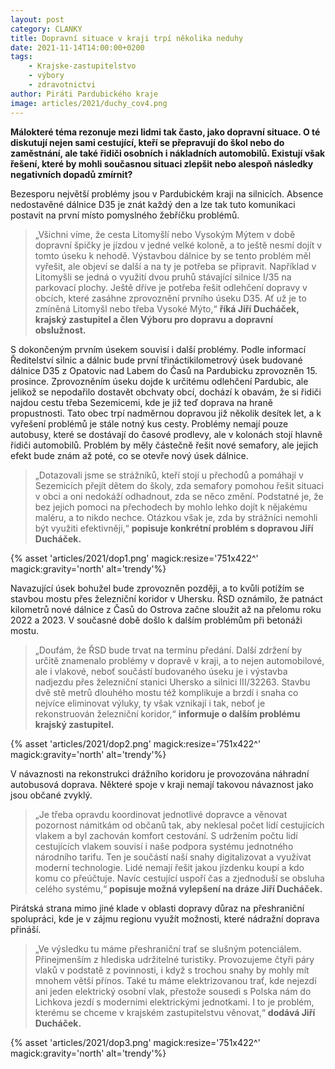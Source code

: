 ```yaml
---
layout: post
category: CLANKY
title: Dopravní situace v kraji trpí několika neduhy 
date: 2021-11-14T14:00:00+0200
tags: 
    - Krajske-zastupitelstvo
    - výbory
    - zdravotnictvi
author: Piráti Pardubického kraje
image: articles/2021/duchy_cov4.png
---
```


**Málokteré téma rezonuje mezi lidmi tak často, jako dopravní situace. O té diskutují nejen sami cestující, kteří se přepravují do škol nebo do zaměstnání, ale také řidiči osobních i nákladních automobilů. Existují však řešení, které by mohli současnou situaci zlepšit nebo alespoň následky negativních dopadů zmírnit?**

Bezesporu největší problémy jsou v Pardubickém kraji na silnicích. Absence nedostavěné dálnice D35 je znát každý den a lze tak tuto komunikaci postavit na první místo pomyslného žebříčku problémů. 
>„Všichni víme, že cesta Litomyšlí nebo Vysokým Mýtem v době dopravní špičky je jízdou v jedné velké koloně, a to ještě nesmí dojít v tomto úseku k nehodě. Výstavbou dálnice by se tento problém měl vyřešit, ale objeví se další a na ty je potřeba se připravit. Například v Litomyšli se jedná o využití dvou pruhů stávající silnice I/35 na parkovací plochy. Ještě dříve je potřeba řešit odlehčení dopravy v obcích, které zasáhne zprovoznění prvního úseku D35. Ať už je to zmíněná Litomyšl nebo třeba Vysoké Mýto,“ 
**říká Jiří Ducháček, krajský zastupitel a člen Výboru pro dopravu a dopravní obslužnost.**

S dokončeným prvním úsekem souvisí i další problémy. Podle informací Ředitelství silnic a dálnic bude první třináctikilometrový úsek budované dálnice D35 z Opatovic nad Labem do Časů na Pardubicku zprovozněn 15. prosince. Zprovozněním úseku dojde k určitému odlehčení Pardubic, ale jelikož se nepodařilo dostavět obchvaty obcí, dochází k obavám, že si řidiči najdou cestu třeba Sezemicemi, kde je již teď doprava na hraně propustnosti. Tato obec trpí nadměrnou dopravou již několik desítek let, a k vyřešení problémů je stále notný kus cesty. Problémy nemají pouze autobusy, které se dostávají do časové prodlevy, ale v kolonách stojí hlavně řidiči automobilů. Problém by měly částečně řešit nové semafory, ale jejich efekt bude znám až poté, co se otevře nový úsek dálnice. 
>„Dotazovali jsme se strážníků, kteří stojí u přechodů a pomáhají v Sezemicích přejít dětem do školy, zda semafory pomohou řešit situaci v obci a oni nedokáží odhadnout, zda se něco změní. Podstatné je, že bez jejich pomoci na přechodech by mohlo lehko dojít k nějakému maléru, a to nikdo nechce. Otázkou však je, zda by strážníci nemohli být využiti efektivněji,“ **popisuje konkrétní problém s dopravou Jiří Ducháček.** 

{% asset 'articles/2021/dop1.png' magick:resize='751x422^' magick:gravity='north' alt='trendy'%}


Navazující úsek bohužel bude zprovozněn později, a to kvůli potížím se stavbou mostu přes železniční koridor v Uhersku. ŘSD oznámilo, že patnáct kilometrů nové dálnice z Časů do Ostrova začne sloužit až na přelomu roku 2022 a 2023. V současné době došlo k dalším problémům při betonáži mostu. 
>„Doufám, že ŘSD bude trvat na termínu předání. Další zdržení by určitě znamenalo problémy v dopravě v kraji, a to nejen automobilové, ale i vlakové, neboť součástí budovaného úseku je i výstavba nadjezdu přes železniční stanici Uhersko a silnici III/32263. Stavbu dvě stě metrů dlouhého mostu též komplikuje a brzdí i snaha co nejvíce eliminovat výluky, ty však vznikají i tak, neboť je rekonstruován železniční koridor,“ **informuje o dalším problému krajský zastupitel.** 

{% asset 'articles/2021/dop2.png' magick:resize='751x422^' magick:gravity='north' alt='trendy'%}


V návaznosti na rekonstrukci drážního koridoru je provozována náhradní autobusová doprava. Některé spoje v kraji nemají takovou návaznost jako jsou občané zvyklý.  
>„Je třeba opravdu koordinovat jednotlivé dopravce a věnovat pozornost námitkám od občanů tak, aby neklesal počet lidí cestujících vlakem a byl zachován komfort cestování. S udržením počtu lidí cestujících vlakem souvisí i naše podpora systému jednotného národního tarifu. Ten je součástí naší snahy digitalizovat a využívat moderní technologie. Lidé nemají řešit jakou jízdenku koupí a kdo komu co přeúčtuje. Navíc cestující uspoří čas a zjednoduší se obsluha celého systému,“ **popisuje možná vylepšení na dráze Jiří Ducháček.** 

Pirátská strana mimo jiné klade v oblasti dopravy důraz na přeshraniční spolupráci, kde je v zájmu regionu využít možnosti, které nádražní doprava přináší. 
>„Ve výsledku tu máme přeshraniční trať se slušným potenciálem. Přinejmenším z hlediska udržitelné turistiky. Provozujeme čtyři páry vlaků v podstatě z povinnosti, i když s trochou snahy by mohly mít mnohem větší přínos. Také tu máme elektrizovanou trať, kde nejezdí ani jeden elektrický osobní vlak, přestože sousedi s Polska nám do Lichkova jezdí s moderními elektrickými jednotkami. I to je problém, kterému se chceme v krajském zastupitelstvu věnovat,“ **dodává Jiří Ducháček.** 

{% asset 'articles/2021/dop3.png' magick:resize='751x422^' magick:gravity='north' alt='trendy'%}

